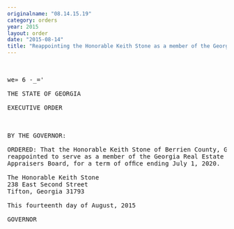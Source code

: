 ```yaml
---
originalname: "08.14.15.19"
category: orders
year: 2015
layout: order
date: "2015-08-14"
title: "Reappointing the Honorable Keith Stone as a member of the Georgia Real Estate Appraisers Board"
---
```

<pre>
 

we» 6 -_='

THE STATE OF GEORGIA

EXECUTIVE ORDER

 

BY THE GOVERNOR:

ORDERED: That the Honorable Keith Stone of Berrien County, Georgia, is
reappointed to serve as a member of the Georgia Real Estate
Appraisers Board, for a term of ofﬁce ending July 1, 2020.

The Honorable Keith Stone
238 East Second Street
Tifton, Georgia 31793

This fourteenth day of August, 2015

GOVERNOR

 

</pre>
